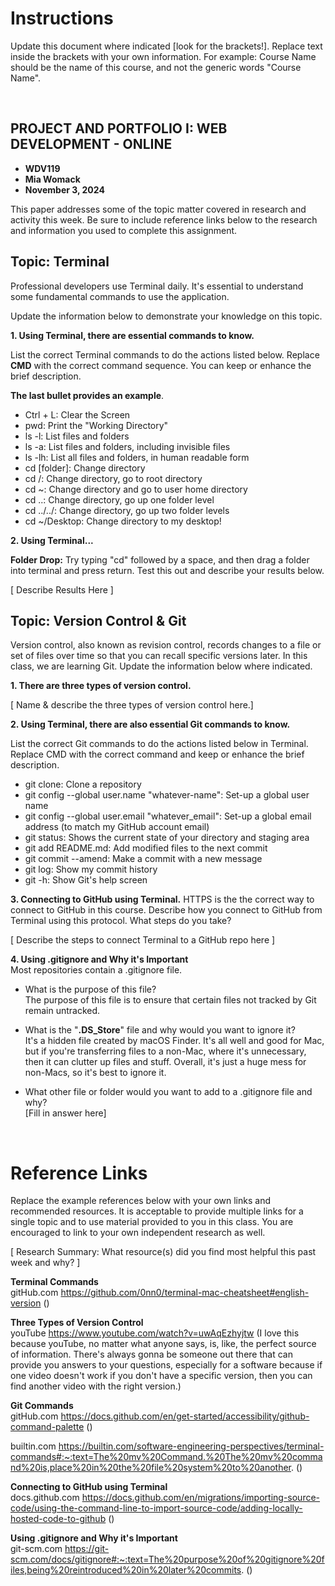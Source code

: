 # Instructions

Update this document where indicated [look for the brackets!]. Replace text inside the brackets with your own information. For example: Course Name should be the name of this course, and not the generic words "Course Name".

<br>

## PROJECT AND PORTFOLIO I: WEB DEVELOPMENT - ONLINE

- **WDV119**
- **Mia Womack**
- **November 3, 2024**

This paper addresses some of the topic matter covered in research and activity this week. Be sure to include reference links below to the research and information you used to complete this assignment.

## Topic: Terminal

Professional developers use Terminal daily. It's essential to understand some fundamental commands to use the application.

Update the information below to demonstrate your knowledge on this topic.

**1. Using Terminal, there are essential commands to know.**

List the correct Terminal commands to do the actions listed below. Replace **CMD** with the correct command sequence. You can keep or enhance the brief description.

**The last bullet provides an example**.

- Ctrl + L: Clear the Screen
- pwd: Print the "Working Directory"
- ls -l: List files and folders
- ls -a: List files and folders, including invisible files
- ls -lh: List all files and folders, in human readable form
- cd [folder]: Change directory
- cd /: Change directory, go to root directory
- cd ~: Change directory and go to user home directory
- cd ..: Change directory, go up one folder level
- cd ../../: Change directory, go up two folder levels
- cd ~/Desktop: Change directory to my desktop!

**2. Using Terminal...**

**Folder Drop:** Try typing "cd" followed by a space, and then drag a folder into terminal and press return. Test this out and describe your results below.

[ Describe Results Here ]

## Topic: Version Control & Git

Version control, also known as revision control, records changes to a file or set of files over time so that you can recall specific versions later. In this class, we are learning Git. Update the information below where indicated.

**1. There are three types of version control.**

[ Name & describe the three types of version control here.]

**2. Using Terminal, there are also essential Git commands to know.**

List the correct Git commands to do the actions listed below in Terminal. Replace CMD with the correct command and keep or enhance the brief description.

- git clone: Clone a repository
- git config --global user.name "whatever-name": Set-up a global user name
- git config --global user.email "whatever_email": Set-up a global email address (to match my GitHub account email)
- git status: Shows the current state of your directory and staging area
- git add README.md: Add modified files to the next commit
- git commit --amend: Make a commit with a new message
- git log: Show my commit history
- git <command> -h: Show Git's help screen

**3. Connecting to GitHub using Terminal.**
HTTPS is the the correct way to connect to GitHub in this course. Describe how you connect to GitHub from Terminal using this protocol. What steps do you take?

[ Describe the steps to connect Terminal to a GitHub repo here ]

**4. Using .gitignore and Why it's Important**  
Most repositories contain a .gitignore file.

- What is the purpose of this file?
  <br>
  The purpose of this file is to ensure that certain files not tracked by Git remain untracked.

- What is the "**.DS_Store**" file and why would you want to ignore it?
  <br>
  It's a hidden file created by macOS Finder. It's all well and good for Mac, but if you're transferring files to a non-Mac, where it's unnecessary, then it can clutter up files and stuff. Overall, it's just a huge mess for non-Macs, so it's best to ignore it.

- What other file or folder would you want to add to a .gitignore file and why?
  <br>
  [Fill in answer here]

<br>

# Reference Links

Replace the example references below with your own links and recommended resources. It is acceptable to provide multiple links for a single topic and to use material provided to you in this class. You are encouraged to link to your own independent research as well.

[ Research Summary: What resource(s) did you find most helpful this past week and why? ]

**Terminal Commands**  
gitHub.com https://github.com/0nn0/terminal-mac-cheatsheet#english-version
()

**Three Types of Version Control**  
youTube https://www.youtube.com/watch?v=uwAqEzhyjtw
(I love this because youTube, no matter what anyone says, is, like, the perfect source of information. There's always gonna be someone out there that can provide you answers to your questions, especially for a software because if one video doesn't work if you don't have a specific version, then you can find another video with the right version.)

**Git Commands**  
gitHub.com https://docs.github.com/en/get-started/accessibility/github-command-palette
()

builtin.com https://builtin.com/software-engineering-perspectives/terminal-commands#:~:text=The%20mv%20Command.%20The%20mv%20command%20is,place%20in%20the%20file%20system%20to%20another.
()

**Connecting to GitHub using Terminal**  
docs.github.com https://docs.github.com/en/migrations/importing-source-code/using-the-command-line-to-import-source-code/adding-locally-hosted-code-to-github
()

**Using .gitignore and Why it's Important**  
git-scm.com https://git-scm.com/docs/gitignore#:~:text=The%20purpose%20of%20gitignore%20files,being%20reintroduced%20in%20later%20commits.
()
